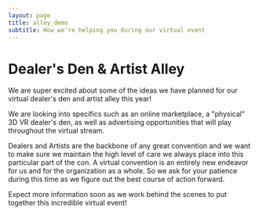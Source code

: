 ```yaml
---
layout: page
title: alley_demo
subtitle: How we're helping you during our virtual event
---
```


# Dealer's Den & Artist Alley

We are super excited about some of the ideas we have planned for our virtual dealer's den and artist alley this year\!

We are looking into specifics such as an online marketplace, a "physical" 3D VR dealer's den, as well as advertising opportunities that will play throughout the virtual stream.

Dealers and Artists are the backbone of any great convention and we want to make sure we maintain the high level of care we always place into this particular part of the con. A virtual convention is an entirely new endeavor for us and for the organization as a whole. So we ask for your patience during this time as we figure out the best course of action forward.

Expect more information soon as we work behind the scenes to put together this incredible virtual event\!